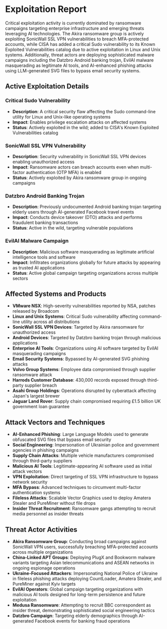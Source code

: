 # Exploitation Report

Critical exploitation activity is currently dominated by ransomware campaigns targeting enterprise infrastructure and emerging threats leveraging AI technologies. The Akira ransomware group is actively exploiting SonicWall SSL VPN vulnerabilities to breach MFA-protected accounts, while CISA has added a critical Sudo vulnerability to its Known Exploited Vulnerabilities catalog due to active exploitation in Linux and Unix systems. Additionally, threat actors are deploying sophisticated malware campaigns including the Datzbro Android banking trojan, EvilAI malware masquerading as legitimate AI tools, and AI-enhanced phishing attacks using LLM-generated SVG files to bypass email security systems.

## Active Exploitation Details

### Critical Sudo Vulnerability
- **Description**: A critical security flaw affecting the Sudo command-line utility for Linux and Unix-like operating systems
- **Impact**: Enables privilege escalation attacks on affected systems
- **Status**: Actively exploited in the wild; added to CISA's Known Exploited Vulnerabilities catalog

### SonicWall SSL VPN Vulnerability
- **Description**: Security vulnerability in SonicWall SSL VPN devices enabling unauthorized access
- **Impact**: Ransomware actors can breach accounts even when multi-factor authentication (OTP MFA) is enabled
- **Status**: Actively exploited by Akira ransomware group in ongoing campaigns

### Datzbro Android Banking Trojan
- **Description**: Previously undocumented Android banking trojan targeting elderly users through AI-generated Facebook travel events
- **Impact**: Conducts device takeover (DTO) attacks and performs fraudulent banking transactions
- **Status**: Active in the wild, targeting vulnerable populations

### EvilAI Malware Campaign
- **Description**: Malicious software masquerading as legitimate artificial intelligence tools and software
- **Impact**: Infiltrates organizations globally for future attacks by appearing as trusted AI applications
- **Status**: Active global campaign targeting organizations across multiple sectors

## Affected Systems and Products

- **VMware NSX**: High-severity vulnerabilities reported by NSA, patches released by Broadcom
- **Linux and Unix Systems**: Critical Sudo vulnerability affecting command-line utility across all distributions
- **SonicWall SSL VPN Devices**: Targeted by Akira ransomware for unauthorized access
- **Android Devices**: Targeted by Datzbro banking trojan through malicious applications
- **Enterprise AI Tools**: Organizations using AI software targeted by EvilAI masquerading campaigns
- **Email Security Systems**: Bypassed by AI-generated SVG phishing attacks
- **Volvo Group Systems**: Employee data compromised through supplier ransomware attack
- **Harrods Customer Database**: 430,000 records exposed through third-party supplier breach
- **Asahi Group Holdings**: Operations disrupted by cyberattack affecting Japan's largest brewer
- **Jaguar Land Rover**: Supply chain compromised requiring £1.5 billion UK government loan guarantee

## Attack Vectors and Techniques

- **AI-Enhanced Phishing**: Large Language Models used to generate obfuscated SVG files that bypass email security
- **Social Engineering**: Impersonation of Ukrainian police and government agencies in phishing campaigns
- **Supply Chain Attacks**: Multiple vehicle manufacturers compromised through third-party suppliers
- **Malicious AI Tools**: Legitimate-appearing AI software used as initial attack vectors
- **VPN Exploitation**: Direct targeting of SSL VPN infrastructure to bypass network security
- **MFA Bypass**: Advanced techniques to circumvent multi-factor authentication systems
- **Fileless Attacks**: Scalable Vector Graphics used to deploy Amatera Stealer and PureMiner without file drops
- **Insider Threat Recruitment**: Ransomware gangs attempting to recruit media personnel as insider threats

## Threat Actor Activities

- **Akira Ransomware Group**: Conducting broad campaigns against SonicWall VPN users, successfully breaching MFA-protected accounts across multiple organizations
- **China-Linked APT Groups**: Deploying PlugX and Bookworm malware variants targeting Asian telecommunications and ASEAN networks in ongoing espionage operations
- **Ukraine-Focused Attackers**: Impersonating National Police of Ukraine in fileless phishing attacks deploying CountLoader, Amatera Stealer, and PureMiner against Kyiv targets
- **EvilAI Operators**: Global campaign targeting organizations with malicious AI tools designed for long-term persistence and future exploitation
- **Medusa Ransomware**: Attempting to recruit BBC correspondent as insider threat, demonstrating sophisticated social engineering tactics
- **Datzbro Campaign**: Targeting elderly demographics through AI-generated Facebook events for banking fraud operations